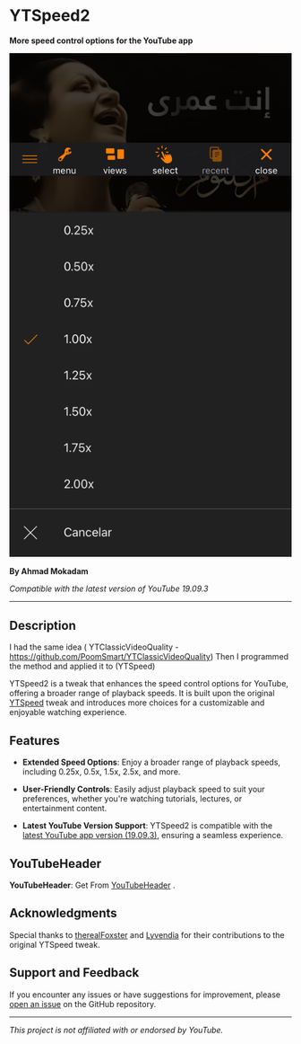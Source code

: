 # YTSpeed2

**More speed control options for the YouTube app**

![YTSpeed2 Logo](logo.png)

**By Ahmad Mokadam**

*Compatible with the latest version of YouTube 19.09.3*

---

## Description


 I had the same idea ( YTClassicVideoQuality - https://github.com/PoomSmart/YTClassicVideoQuality)
 Then I programmed the method and applied it to (YTSpeed)

YTSpeed2 is a tweak that enhances the speed control options for YouTube, offering a broader range of playback speeds. It is built upon the original [YTSpeed](https://github.com/therealFoxster/YTSpeed/blob/3ddaf3d0e1b49b69a428d1ac877cf3bde8dd0861/Tweak.xm) tweak and introduces more choices for a customizable and enjoyable watching experience.

## Features

- **Extended Speed Options**: Enjoy a broader range of playback speeds, including 0.25x, 0.5x, 1.5x, 2.5x, and more.

- **User-Friendly Controls**: Easily adjust playback speed to suit your preferences, whether you're watching tutorials, lectures, or entertainment content.

- **Latest YouTube Version Support**: YTSpeed2 is compatible with the [latest YouTube app version (19.09.3)](https://github.com/Lyvendia/YTSpeed/blob/main/Tweak.xm), ensuring a seamless experience.

## YouTubeHeader

 **YouTubeHeader**: Get From [YouTubeHeader](https://github.com/PoomSmart/YouTubeHeader/) .

## Acknowledgments

Special thanks to [therealFoxster](https://github.com/therealFoxster) and [Lyvendia](https://github.com/Lyvendia) for their contributions to the original YTSpeed tweak.

## Support and Feedback

If you encounter any issues or have suggestions for improvement, please [open an issue](https://github.com/AhmadMokadam/YTSpeed2/issues) on the GitHub repository.

---

*This project is not affiliated with or endorsed by YouTube.*
